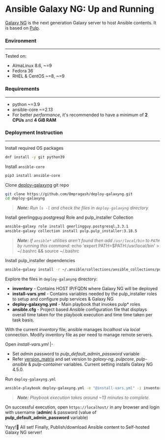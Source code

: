 # Ansible Galaxy NG: Up and Running

[Galaxy NG](https://github.com/ansible/galaxy_ng) is the next generation Galaxy server to host Ansible contents. It is based on [Pulp](https://github.com/pulp/pulp_ansible).

###  Environment
----------------
Tested on:
  - AlmaLinux 8.6, ~=9
  - Fedora 36
  - RHEL & CentOS ~=8, ~=9

### Requirements
----------------
- python ~=3.9
- ansible-core ~=2.13
- For better _performance_, it's recommended to have a minimum of **2 CPUs** and **4 GiB RAM**

### Deployment Instruction
--------------------------
Install required OS packages
```bash
dnf install -y git python39
```

Install `ansible-core`
```bash
pip3 install ansible-core
```

Clone [deploy-galaxyng](https://github.com/Ompragash/deploy-galaxyng) git repo
```bash
git clone https://github.com/Ompragash/deploy-galaxyng.git
cd deploy-galaxyng
```
> _**Note:** Run `ls -l` and check the files in `deploy-galaxyng` directory_

Install geerlingguy.postgresql Role and pulp_installer Collection
```bash
ansible-galaxy role install geerlingguy.postgresql,3.3.1
ansible-galaxy collection install pulp.pulp_installer:3.18.5
```

> _**Note:** If `ansible*` utilities aren't found then add `/usr/local/bin` to `PATH` by running this command:_ echo 'export PATH=$PATH:/usr/local/bin' > ~/.bashrc && source ~/.bashrc

Install pulp_installer dependencies
```bash
ansible-galaxy install -r ~/.ansible/collections/ansible_collections/pulp/pulp_installer/requirements.yml
```

Explore the files in `deploy-galaxyng` directory:
- **inventory**           - Contains HOST IP/FQDN where Galaxy NG will be deployed
- **install-vars.yml**    - Contains variables needed by the pulp_installer roles to setup and configure pulp services & Galaxy NG
- **deploy-galaxyng.yml** - Main playbook that invokes pulp* roles
- **ansible.cfg**         - Project based Ansible configuration file that displays overall time taken for the playbook execution and time time taken per task basis.

With the current _inventory_ file, ansible manages _localhost_ via _local_ connection. Modify inventory file as per need to manage remote servers.

Open _install-vars.yml_ |-
  - Set _admin_ password to *pulp_default_admin_password* variable
  - Refer [version_matrix](docs/vertion_matrix.md) and set version to _galaxy-ng_, _pulpcore_, _pulp-ansible_ & _pulp-container_ variables. Current setting installs Galaxy NG 4.5.0.

Run `deploy-galaxyng.yml` 
```bash
ansible-playbook deploy-galaxyng.yml -e "@install-vars.yml" -i inventory
```
> _**Note:** Playbook execution takes around ~13 minutes to complete._

On successful execution, open `https://localhost/` in any browser and login with username (**admin**) & password (value of **pulp_default_admin_password** variable)

Yayy!🎉 All set! 
Finally, Publish/download Ansible content to Self-hosted Galaxy NG server!



